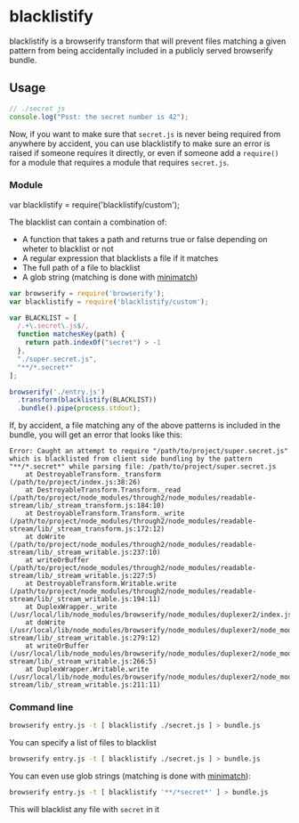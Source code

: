 # blacklistify

blacklistify is a browserify transform that will prevent files matching a given pattern from being accidentally included in a publicly served browserify bundle.

## Usage

```js
// ./secret js
console.log("Psst: the secret number is 42");
```

Now, if you want to make sure that `secret.js` is never being required from anywhere by accident, you can use blacklistify to make sure an error is raised if someone requires it directly, or even if someone add a `require()` for a module that requires a module that requires `secret.js`.

### Module

var blacklistify = require('blacklistify/custom');

The blacklist can contain a combination of:
  - A function that takes a path and returns true or false depending on wheter to blacklist or not
  - A regular expression that blacklists a file if it matches
  - The full path of a file to blacklist
  - A glob string (matching is done with [minimatch](https://www.npmjs.org/package/minimatch))

``` javascript
var browserify = require('browserify');
var blacklistify = require('blacklistify/custom');

var BLACKLIST = [
  /.+\.secret\.js$/,
  function matchesKey(path) {
    return path.indexOf("secret") > -1
  },
  "./super.secret.js",
  "**/*.secret*"
];

browserify('./entry.js')
  .transform(blacklistify(BLACKLIST))
  .bundle().pipe(process.stdout);
```

If, by accident, a file matching any of the above patterns is included in the bundle, you will get an error that looks like this:

```
Error: Caught an attempt to require "/path/to/project/super.secret.js" which is blacklisted from client side bundling by the pattern "**/*.secret*" while parsing file: /path/to/project/super.secret.js
    at DestroyableTransform._transform (/path/to/project/index.js:38:26)
    at DestroyableTransform.Transform._read (/path/to/project/node_modules/through2/node_modules/readable-stream/lib/_stream_transform.js:184:10)
    at DestroyableTransform.Transform._write (/path/to/project/node_modules/through2/node_modules/readable-stream/lib/_stream_transform.js:172:12)
    at doWrite (/path/to/project/node_modules/through2/node_modules/readable-stream/lib/_stream_writable.js:237:10)
    at writeOrBuffer (/path/to/project/node_modules/through2/node_modules/readable-stream/lib/_stream_writable.js:227:5)
    at DestroyableTransform.Writable.write (/path/to/project/node_modules/through2/node_modules/readable-stream/lib/_stream_writable.js:194:11)
    at DuplexWrapper._write (/usr/local/lib/node_modules/browserify/node_modules/duplexer2/index.js:57:18)
    at doWrite (/usr/local/lib/node_modules/browserify/node_modules/duplexer2/node_modules/readable-stream/lib/_stream_writable.js:279:12)
    at writeOrBuffer (/usr/local/lib/node_modules/browserify/node_modules/duplexer2/node_modules/readable-stream/lib/_stream_writable.js:266:5)
    at DuplexWrapper.Writable.write (/usr/local/lib/node_modules/browserify/node_modules/duplexer2/node_modules/readable-stream/lib/_stream_writable.js:211:11)
```

### Command line

``` bash
browserify entry.js -t [ blacklistify ./secret.js ] > bundle.js
```

You can specify a list of files to blacklist

``` bash
browserify entry.js -t [ blacklistify ./secret.js ] > bundle.js
```

You can even use glob strings (matching is done with [minimatch](https://www.npmjs.org/package/minimatch)):

``` bash
browserify entry.js -t [ blacklistify '**/*secret*' ] > bundle.js
```
This will blacklist any file with `secret` in it
